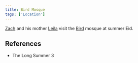 ```yaml
---
title: Bird Mosque
tags: ['Location']
---
```

[Zach](/_wiki/zach.md) and his mother [Leila](/_wiki/leila.md) visit the [Bird](/_wiki/bird.md) mosque at summer Eid.

## References
- The Long Summer 3
